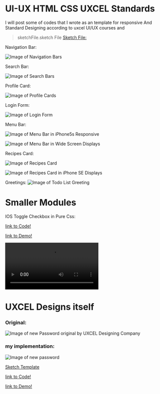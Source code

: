 # UI-UX HTML CSS UXCEL Standards

I will post some of codes that I wrote as an template for responsive And Standard Designing according to uxcel UI/UX courses and 
> sketchFile.sketch
File
[Sketch File:](/sketchFiles/sketchFile.sketch)


Navigation Bar: 

![Image of Navigation Bars](https://raw.githubusercontent.com/Re9iNee/UI-UX/master/Images/2.png)

Search Bar: 

![Image of Search Bars](https://raw.githubusercontent.com/Re9iNee/UI-UX/master/Images/1.png)

Profile Card: 

![Image of Profile Cards](https://raw.githubusercontent.com/Re9iNee/UI-UX/master/Images/card.png)


Login Form: 

![Image of Login Form](https://raw.githubusercontent.com/Re9iNee/UI-UX/master/Images/login.png)


Menu Bar: 

![Image of Menu Bar in iPhone5s Responsive](https://raw.githubusercontent.com/Re9iNee/UI-UX/master/Images/MenuBar.png)
 

![Image of Menu Bar in Wide Screen Displays ](https://raw.githubusercontent.com/Re9iNee/UI-UX/master/Images/MenuBar2.png)


Recipes Card:

![Image of Recipes Card ](https://raw.githubusercontent.com/Re9iNee/UI-UX/master/Images/RecipesCard2.png)


![Image of Recipes Card in iPhone SE Displays](https://raw.githubusercontent.com/Re9iNee/UI-UX/master/Images/RecipesCard.png)



Greetings: 
![Image of Todo List Greeting ](https://raw.githubusercontent.com/Re9iNee/UI-UX/master/Images/Greetings.png)



# Smaller Modules

IOS Toggle Checkbox in Pure Css:

[link to Code!](/iosToggleCheckbox/)

[link to Demo!](https://re9inee.github.io/UI-UX/iosToggleCheckbox/)

![Video of iOs Checkbox toggle](https://raw.githubusercontent.com/Re9iNee/UI-UX/master/Images/iosToggleCheckbox.mov)


# UXCEL Designs itself

### Original: 

![Image of new Password original by UXCEL Designing Company](https://raw.githubusercontent.com/Re9iNee/UI-UX/master/Images/originalPasswordStrengthMeter.png)


### my implementation:

![Image of new password](https://raw.githubusercontent.com/Re9iNee/UI-UX/master/Images/PasswordStrengthMeter.png)


[Sketch Template](/sketchFiles/newPassword.sketch)

[link to Code!](/newPassword/)

[link to Demo!](https://re9inee.github.io/UI-UX/newPassword/)